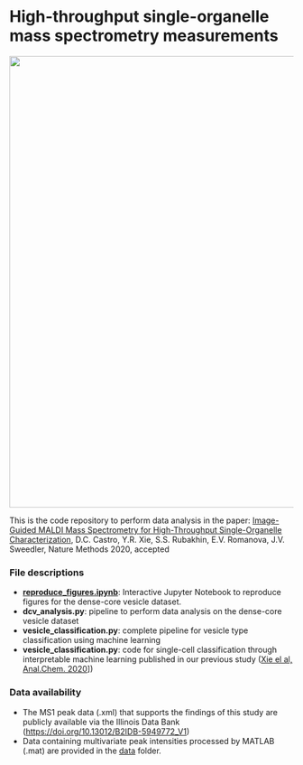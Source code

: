 # High-throughput single-organelle mass spectrometry measurements

<p align="center">
<img src="https://github.com/richardxie1119/DCV_DA/blob/main/coverart.png" width="800",align="middle">
</p>

This is the code repository to perform data analysis in the paper: 
[Image-Guided MALDI Mass Spectrometry for High-Throughput Single-Organelle Characterization](accepted), D.C. Castro, Y.R. Xie, S.S. Rubakhin, E.V. Romanova, J.V. Sweedler, Nature Methods 2020, accepted

### File descriptions
- [**reproduce_figures.ipynb**](reproduce_figures.ipynb): Interactive Jupyter Notebook to reproduce figures for the dense-core vesicle dataset.
- **dcv_analysis.py**: pipeline to perform data analysis on the dense-core vesicle dataset
- **vesicle_classification.py**: complete pipeline for vesicle type classification using machine learning
- **vesicle_classification.py**: code for single-cell classification through interpretable machine learning published in our previous study ([Xie el al, Anal.Chem. 2020](https://pubs.acs.org/doi/10.1021/acs.analchem.0c01660)])

### Data availability
- The MS1 peak data (.xml) that supports the findings of this study are publicly available via the Illinois Data Bank (https://doi.org/10.13012/B2IDB-5949772_V1)
- Data containing multivariate peak intensities processed by MATLAB (.mat) are provided in the [data](data) folder.
